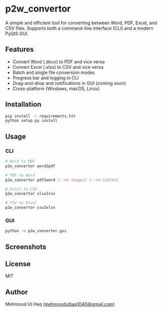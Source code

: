 # p2w_convertor

A simple and efficient tool for converting between Word, PDF, Excel, and CSV files. Supports both a command-line interface (CLI) and a modern PyQt5 GUI.

## Features

- Convert Word (.docx) to PDF and vice versa
- Convert Excel (.xlsx) to CSV and vice versa
- Batch and single file conversion modes
- Progress bar and logging in CLI
- Drag-and-drop and notifications in GUI (coming soon)
- Cross-platform (Windows, macOS, Linux)

## Installation

```bash
pip install -r requirements.txt
python setup.py install
```

## Usage

### CLI

```bash
# Word to PDF
p2w_convertor word2pdf

# PDF to Word
p2w_convertor pdf2word [--no-images] [--no-tables]

# Excel to CSV
p2w_convertor xlsx2csv

# CSV to Excel
p2w_convertor csv2xlsx
```

### GUI

```bash
python -m p2w_convertor.gui
```

## Screenshots

<!-- Add screenshots of the GUI and sample conversions here -->

## License

MIT

## Author

Mehmood Ul Haq (<mehmoodulhaq1040@gmail.com>)
